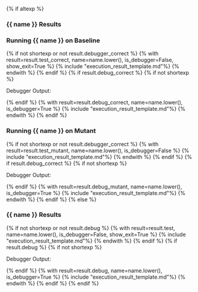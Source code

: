{% if altexp %}
### {{ name }} Results

### Running {{ name }} on Baseline

{% if not shortexp or not result.debugger_correct %}
{% with result=result.test_correct, name=name.lower(), is_debugger=False, show_exit=True %}
{% include "execution_result_template.md"%}
{% endwith %}
{% endif %}
{% if result.debug_correct %}
{% if not shortexp %}

Debugger Output:

{% endif %}
{% with result=result.debug_correct, name=name.lower(), is_debugger=True %}
{% include "execution_result_template.md"%}
{% endwith %}
{% endif %}

### Running {{ name }} on Mutant

{% if not shortexp or not result.debugger_correct %}
{% with result=result.test_mutant, name=name.lower(), is_debugger=False %}
{% include "execution_result_template.md"%}
{% endwith %}
{% endif %}
{% if result.debug_correct %}
{% if not shortexp %}

Debugger Output:

{% endif %}
{% with result=result.debug_mutant, name=name.lower(), is_debugger=True %}
{% include "execution_result_template.md"%}
{% endwith %}
{% endif %}
{% else %}
### {{ name }} Results

{% if not shortexp or not result.debug %}
{% with result=result.test, name=name.lower(), is_debugger=False, show_exit=True %}
{% include "execution_result_template.md"%}
{% endwith %}
{% endif %}
{% if result.debug %}
{% if not shortexp %}

Debugger Output:

{% endif %}
{% with result=result.debug, name=name.lower(), is_debugger=True %}
{% include "execution_result_template.md"%}
{% endwith %}
{% endif %}
{% endif %}
